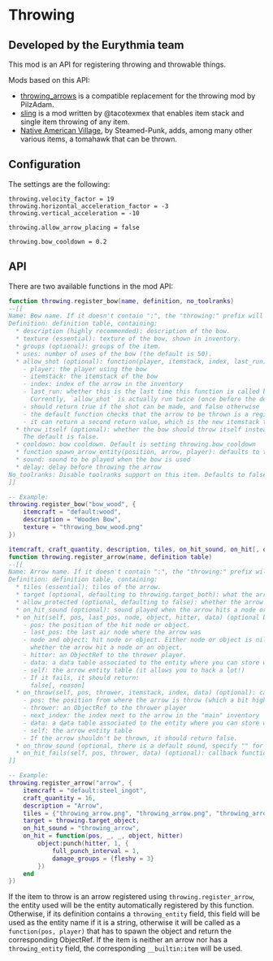 # Throwing

## Developed by the Eurythmia team

This mod is an API for registering throwing and throwable things.

Mods based on this API:
* [throwing_arrows](https://github.com/minetest-mods/throwing_arrows) is a compatible replacement for the throwing mod by PilzAdam.
* [sling](https://github.com/minetest-mods/sling) is a mod written by @tacotexmex that enables item stack and single item throwing of any item.
* [Native American Village](https://github.com/Steamed-Punk/Native-American-Village), by Steamed-Punk, adds, among many other various items, a tomahawk that can be thrown.

## Configuration

The settings are the following:
```
throwing.velocity_factor = 19
throwing.horizontal_acceleration_factor = -3
throwing.vertical_acceleration = -10

throwing.allow_arrow_placing = false

throwing.bow_cooldown = 0.2
```

## API

There are two available functions in the mod API:
```lua
function throwing.register_bow(name, definition, no_toolranks)
--[[
Name: Bow name. If it doesn't contain ":", the "throwing:" prefix will be added.
Definition: definition table, containing:
  * description (highly recommended): description of the bow.
  * texture (essential): texture of the bow, shown in inventory.
  * groups (optional): groups of the item.
  * uses: number of uses of the bow (the default is 50).
  * allow_shot (optional): function(player, itemstack, index, last_run):
    - player: the player using the bow
    - itemstack: the itemstack of the bow
    - index: index of the arrow in the inventory
    - last_run: whether this is the last time this function is called before actually calling `spawn_arrow_entity`.
      Currently, `allow_shot` is actually run twice (once before the delay, and once after).
    - should return true if the shot can be made, and false otherwise
    - the default function checks that the arrow to be thrown is a registered arrow
    - it can return a second return value, which is the new itemstack to replace the arrow after the shot
  * throw_itself (optional): whether the bow should throw itself instead of the arrow next to it in the inventory.
    The default is false.
  * cooldown: bow cooldown. Default is setting throwing.bow_cooldown
  * function spawn_arrow_entity(position, arrow, player): defaults to throwing.spawn_arrow_entity
  * sound: sound to be played when the bow is used
  * delay: delay before throwing the arrow
No_toolranks: Disable toolranks support on this item. Defaults to false.
]]

-- Example:
throwing.register_bow("bow_wood", {
	itemcraft = "default:wood",
	description = "Wooden Bow",
	texture = "throwing_bow_wood.png"
})

itemcraft, craft_quantity, description, tiles, on_hit_sound, on_hit[, on_throw[, groups]]
function throwing.register_arrow(name, definition table)
--[[
Name: Arrow name. If it doesn't contain ":", the "throwing:" prefix will be added.
Definition: definition table, containing:
  * tiles (essential): tiles of the arrow.
  * target (optional, defaulting to throwing.target_both): what the arrow is able to hit (throwing.target_node, throwing.target_object, throwing.target_both).
  * allow_protected (optional, defaulting to false): whether the arrow can be throw in a protected area
  * on_hit_sound (optional): sound played when the arrow hits a node or an object.
  * on_hit(self, pos, last_pos, node, object, hitter, data) (optional but very useful): callback function:
    - pos: the position of the hit node or object.
    - last_pos: the last air node where the arrow was
    - node and object: hit node or object. Either node or object is nil, depending
      whether the arrow hit a node or an object.
    - hitter: an ObjectRef to the thrower player.
    - data: a data table associated to the entity where you can store what you want
    - self: the arrow entity table (it allows you to hack a lot!)
    - If it fails, it should return:
      false[, reason]
  * on_throw(self, pos, thrower, itemstack, index, data) (optional): callback function: on_throw:
    - pos: the position from where the arrow is throw (which a bit higher than the hitter position)
    - thrower: an ObjectRef to the thrower player
    - next_index: the index next to the arrow in the "main" inventory
    - data: a data table associated to the entity where you can store what you want
    - self: the arrow entity table
    - If the arrow shouldn't be thrown, it should return false.
  * on_throw_sound (optional, there is a default sound, specify "" for no sound): sound to be played when the arrow is throw
  * on_hit_fails(self, pos, thrower, data) (optional): callback function called if the hit failed (e.g. because on_hit returned false or because the area was protected)
]]

-- Example:
throwing.register_arrow("arrow", {
	itemcraft = "default:steel_ingot",
	craft_quantity = 16,
	description = "Arrow",
	tiles = {"throwing_arrow.png", "throwing_arrow.png", "throwing_arrow_back.png", "throwing_arrow_front.png", "throwing_arrow_2.png", "throwing_arrow.png"},
	target = throwing.target_object,
	on_hit_sound = "throwing_arrow",
	on_hit = function(pos, _, _, object, hitter)
		object:punch(hitter, 1, {
			full_punch_interval = 1,
			damage_groups = {fleshy = 3}
		})
	end
})
```

If the item to throw is an arrow registered using `throwing.register_arrow`, the entity used will be the entity automatically registered by this function.
Otherwise, if its definition contains a `throwing_entity` field, this field will be used as the entity name if it is a string, otherwise it will be called as a `function(pos, player)` that has to spawn the object and return the corresponding ObjectRef.
If the item is neither an arrow nor has a `throwing_entity` field, the corresponding `__builtin:item` will be used.
